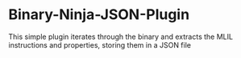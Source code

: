 # Binary-Ninja-JSON-Plugin
This simple plugin iterates through the binary and extracts the MLIL instructions and properties, storing them in a JSON file
